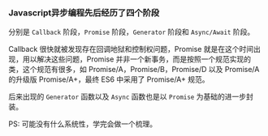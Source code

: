 ### Javascript异步编程先后经历了四个阶段

分别是 ```Callback``` 阶段，```Promise``` 阶段，```Generator``` 阶段和 ```Async/Await``` 阶段。

Callback 很快就被发现存在回调地狱和控制权问题，Promise 就是在这个时间出现，用以解决这些问题，Promise 并非一个新事务，而是按照一个规范实现的类，这个规范有很多，如 Promise/A，Promise/B，Promise/D 以及 Promise/A 的升级版 Promise/A+，最终 ES6 中采用了 Promise/A+ 规范。

后来出现的 ```Generator``` 函数以及 ```Async``` 函数也是以 ```Promise``` 为基础的进一步封装。

PS: 可能没有什么系统性，学完会做一个梳理。
